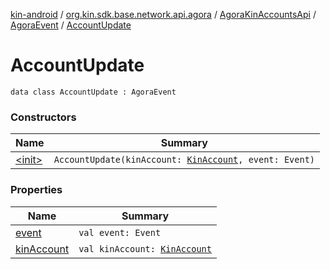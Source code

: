 [kin-android](../../../../index.md) / [org.kin.sdk.base.network.api.agora](../../../index.md) / [AgoraKinAccountsApi](../../index.md) / [AgoraEvent](../index.md) / [AccountUpdate](./index.md)

# AccountUpdate

`data class AccountUpdate : AgoraEvent`

### Constructors

| Name | Summary |
|---|---|
| [&lt;init&gt;](-init-.md) | `AccountUpdate(kinAccount: `[`KinAccount`](../../../../org.kin.sdk.base.models/-kin-account/index.md)`, event: Event)` |

### Properties

| Name | Summary |
|---|---|
| [event](event.md) | `val event: Event` |
| [kinAccount](kin-account.md) | `val kinAccount: `[`KinAccount`](../../../../org.kin.sdk.base.models/-kin-account/index.md) |

